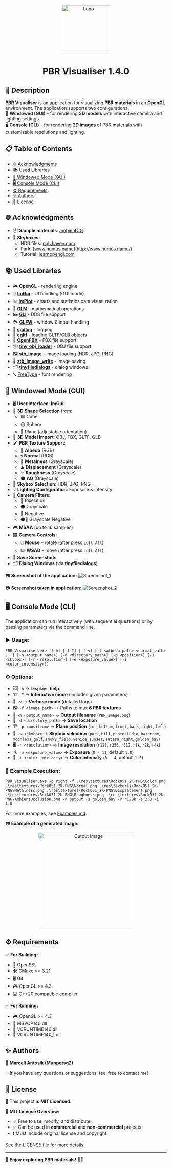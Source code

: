 <div align='center'>
   <img src="git_images/icon.png" alt="Logo" width="150" align="center"/>
   
  <div id="toc">
    <ul style="list-style: none;">
      <summary>
        <h1>PBR Visualiser 1.4.0</h1>
      </summary>
    </ul>
  </div>
</div>

## 📌 Description
**PBR Visualiser** is an application for visualizing **PBR materials** in an **OpenGL** environment. The application supports two configurations:
<br/>
🎨 **Windowed (GUI)** – for rendering **3D models** with interactive camera and lighting settings.
<br/>
🖥️ **Console (CLI)** – for rendering **2D images** of PBR materials with customizable resolutions and lighting.

## 📋 Table of Contents

- [🌐 Acknowledgments](#-acknowledgments)
- [📚 Used Libraries](#-used-libraries)
- [🎨 Windowed Mode (GUI)](#-windowed-mode-gui)
- [🖥️ Console Mode (CLI)](#%EF%B8%8F-console-mode-cli)
- [⚙️ Requirements](#%EF%B8%8F-requirements)
- [✨ Authors](#-authors)
- [📜 License](#-license)

## 🌐 Acknowledgments
- 📦 **Sample materials**: [ambientCG](https://ambientcg.com/)
- 🌅 **Skyboxes**:
    - HDR files: [polyhaven.com](https://polyhaven.com/)
    - Park: [www.humus.name](http://www.humus.name/)
    - Tutorial: [learnopengl.com](https://learnopengl.com/)

## 📚 Used Libraries
- 🎮 **OpenGL** - rendering engine
- 🖱️ [**ImGui**](https://github.com/ocornut/imgui) - UI handling (GUI mode)
- 📊 [**ImPlot**](https://github.com/epezent/implot) - charts and statistics data visualization
- 📐 [**GLM**](https://github.com/g-truc/glm) - mathematical operations
- 🖼️ [**GLI**](https://github.com/g-truc/gli) - DDS file support
- 🏞️ [**GLFW**](https://github.com/glfw/glfw) - window & input handling
- 📜 [**spdlog**](https://github.com/gabime/spdlog) - logging
- 📂 [**cgltf**](https://github.com/jkuhlmann/cgltf) - loading GLTF/GLB objects
- 📂 [**OpenFBX**](https://github.com/nem0/OpenFBX) - FBX file support
- 📦 [**tiny_obj_loader**](https://github.com/tinyobjloader/tinyobjloader) - OBJ file support
- 🖼️ [**stb_image**](https://github.com/nothings/stb) - image loading (HDR, JPG, PNG)
- 💾 [**stb_image_write**](https://github.com/nothings/stb) - image saving
- 🗂️ [**tinyfiledialogs**](https://sourceforge.net/projects/tinyfiledialogs/) - dialog windows
- 🔤 [FreeType](https://github.com/freetype/freetype) - font rendering

## 🎨 Windowed Mode (GUI)
- 🖥️ **User Interface**: **ImGui**  
- 🔳 **3D Shape Selection** from:
  - 🟦 Cube
  - 🟡 Sphere
  - 🔶 Plane (adjustable orientation)
- 📂 **3D Model Import**: OBJ, FBX, GLTF, GLB
- 🖌️ **PBR Texture Support**:
  - 🎨 **Albedo** (RGB)
  - 🌀 **Normal** (RGB)
  - 🔩 **Metalness** (Grayscale)
  - ⛰️ **Displacement** (Grayscale)
  - ✨ **Roughness** (Grayscale)
  - 🌑 **AO** (Grayscale)
- 🌅 **Skybox Selection**: HDR, JPG, PNG
- 💡 **Lighting Configuration**: Exposure & intensity
- 🎥 **Camera Filters**:
  - 🔷 Pixelation
  - ⚫ Grayscale
  - 🔀 Negative
  - ⚫🔀 Grayscale Negative
- 🎮 **MSAA** (up to 16 samples)
- 🎛️ **Camera Controls**:
  - 🖱️ **Mouse** – rotate (after press `Left Alt`)
  - ⌨️ **WSAD** – move (after press `Left Alt`)
- 📸 **Save Screenshots**
- 🗂️ **Dialog Windows** (via **tinyfiledialogs**)

📷 **Screenshot of the application:**
![Screenshot_1](git_images/screenshot1.png)

📷 **Screenshot taken in application:**
![Screenshot_2](git_images/screenshot2.png)

## 🖥️ Console Mode (CLI)
The application can run interactively (with sequential questions) or by passing parameters via the command line.

### ▶️ Usage:
```
PBR_Visualiser.exe ([-h] | [-I] | [-v] [-f <albedo_path> <normal_path> ...] [-n <output_name>] [-d <directory_path>] [-p <position>] [-s <skybox>] [-r <resolution>] [-e <exposure_value>] [-i <color_intensity>])
```

### ⚙️ Options:
- 🆘 `-h` → Displays **help**
- 🏗️ `-I` → **Interactive mode** (includes given parameters)
- 📜 `-v` → **Verbose mode** (detailed logs)
- 🖼️ `-f <image_path>` → Paths to max **6 PBR textures**
- 💾 `-n <output_name>` → **Output filename** (`PBR_Image.png`)
- 📂 `-d <directory_path>` → **Save location**
- 🏗️ `-p <position>` → **Plane position** (`top`, `bottom`, `front`, `back`, `right`, `left`)
- 🌅 `-s <skybox>` → **Skybox selection** (`park`, `hill`, `photostudio`, `bathroom`, `moonless_golf`, `snowy_field`, `venice_sunset`, `satara_night`, `golden_bay`)
- 🖥️ `-r <resolution>` → **Image resolution** (`r128`, `r256`, `r512`, `r1k`, `r2k`, `r4k`)
- ☀️ `-e <exposure_value>` → **Exposure** (`0 - 11`, default `1.0`)
- 🎨 `-i <color_intensity>` → **Color intensity** (`0 - 4`, default `1.0`)

### 📝 Example Execution:
```
PBR_Visualiser.exe -p right -f .\res\textures\Rock051_2K-PNG\Color.png .\res\textures\Rock051_2K-PNG\Normal.png .\res\textures\Rock051_2K-PNG\Metalness.png .\res\textures\Rock051_2K-PNG\Displacement.png .\res\textures\Rock051_2K-PNG\Roughness.png .\res\textures\Rock051_2K-PNG\AmbientOcclusion.png -n output -s golden_bay -r r128k -e 2.0 -i 1.0
```

For more examples, see [Examples.md](./Examples.md).

📷 **Example of a generated image:**
<div align="center">
  <img src="git_images/output.png" alt="Output Image" width="300"/>
</div>

## ⚙️ Requirements
✅ **For Building:**
- 🔑 OpenSSL
- 🛠️ CMake >= 3.21
- 🖥️ Git
- 🎮 OpenGL >= 4.3
- 💻 C++20 compatible compiler

✅ **For Running:**
- 🎮 OpenGL >= 4.3
- 📜 MSVCP140.dll
- 📜 VCRUNTIME140.dll
- 📜 VCRUNTIME140_1.dll

## ✨ Authors
👤 **Marceli Antosik (Muppetsg2)**

💡 If you have any questions or suggestions, feel free to contact me!


## 📜 License
📝 This project is **MIT Licensed**.

📖 **MIT License Overview:**
- ✅ Free to use, modify, and distribute.
- ✅ Can be used in **commercial** and **non-commercial** projects.
- ❗ Must include original license and copyright.

See the [LICENSE](./LICENSE) file for more details.

---

🚀 **Enjoy exploring PBR materials!** 🎨✨